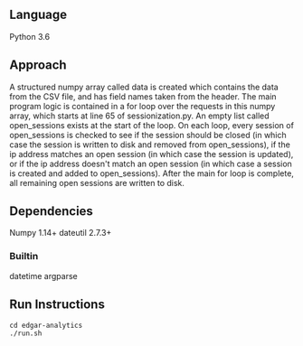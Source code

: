## Language
Python 3.6

## Approach
A structured numpy array called data is created which contains the data from the CSV file, and has field names taken from the header. The main program logic is contained in a for loop over the requests in this numpy array, which starts at line 65 of sessionization.py. An empty list called open_sessions exists at the start of the loop. On each loop, every session of open_sessions is checked to see if the session should be closed (in which case the session is written to disk and removed from open_sessions), if the ip address matches an open session (in which case the session is updated), or if the ip address doesn't match an open session (in which case a session is created and added to open_sessions). After the main for loop is complete, all remaining open sessions are written to disk.  

## Dependencies
Numpy 1.14+
dateutil 2.7.3+

### Builtin
datetime
argparse 

## Run Instructions
```
cd edgar-analytics
./run.sh
```
